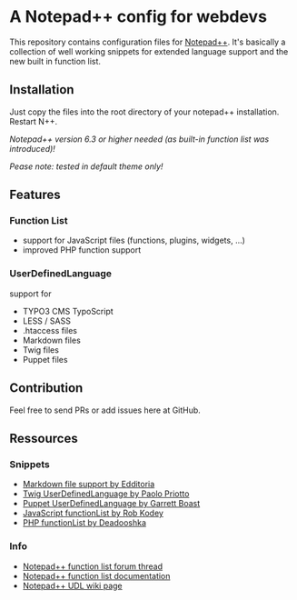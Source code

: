 # A Notepad++ config for webdevs

This repository contains configuration files for [Notepad++](http://notepad-plus-plus.org/).
It's basically a collection of well working snippets for extended language support and the new built in function list.


## Installation

Just copy the files into the root directory of your notepad++ installation. Restart N++.

_Notepad++ version 6.3 or higher needed (as built-in function list was introduced)!_

_Pease note: tested in default theme only!_


## Features

### Function List
* support for JavaScript files (functions, plugins, widgets, ...)
* improved PHP function support
	
### UserDefinedLanguage

support for 

* TYPO3 CMS TypoScript
* LESS / SASS
* .htaccess files
* Markdown files
* Twig files
* Puppet files

	
## Contribution

Feel free to send PRs or add issues here at GitHub.


## Ressources

### Snippets
* [Markdown file support by Edditoria](https://github.com/Edditoria/markdown_npp_zenburn)
* [Twig UserDefinedLanguage by Paolo Priotto](http://sourceforge.net/apps/mediawiki/notepad-plus/index.php?title=User_Defined_Language_Files#T)
* [Puppet UserDefinedLanguage by Garrett Boast](http://garrettboast.com/development.php)
* [JavaScript functionList by Rob Kodey](https://sourceforge.net/p/notepad-plus/discussion/331753/thread/b9d2fe00/#70bc)
* [PHP functionList by Deadooshka](https://sourceforge.net/p/notepad-plus/discussion/331753/thread/b9d2fe00/#1fc8)

### Info
* [Notepad++ function list forum thread](http://sourceforge.net/p/notepad-plus/discussion/331753/thread/b9d2fe00/)
* [Notepad++ function list documentation](http://sourceforge.net/apps/mediawiki/notepad-plus/index.php?title=Editing_Configuration_Files#FunctionList)
* [Notepad++ UDL wiki page](http://sourceforge.net/apps/mediawiki/notepad-plus/index.php?title=User_Defined_Language_Files)

